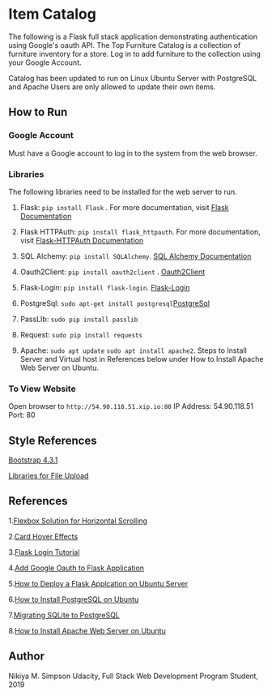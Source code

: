 # Item Catalog
The following is a Flask full stack application demonstrating authentication using Google's oauth API.
The Top Furniture Catalog is a collection of furniture inventory for a store. Log in to add furniture to the collection using
your Google Account.

Catalog has been updated to run on Linux Ubuntu Server with PostgreSQL and Apache
Users are only allowed to update their own items.

## How to Run
### Google Account
Must have a Google account to log in to the system from the web browser.

### Libraries
The following libraries need to be installed for the web server to run.
1. Flask: `pip install Flask` . For more documentation, visit [Flask Documentation](http://flask.pocoo.org/docs/1.0/installation/)
2. Flask HTTPAuth: `pip install flask_httpauth`. For more documentation, visit [Flask-HTTPAuth Documentation](https://flask-httpauth.readthedocs.io/en/latest/)

3. SQL Alchemy: `pip install SQLAlchemy`. [SQL Alchemy Documentation](https://pypi.org/project/SQLAlchemy/)
4. Oauth2Client: `pip install oauth2client` . [Oauth2Client](https://pypi.org/project/oauth2client/)
5. Flask-Login: `pip install flask-login`. [Flask-Login](https://flask-login.readthedocs.io/en/latest/#flask_login.LoginManager)
6. PostgreSql: `sudo apt-get install postgresql`[PostgreSql](https://www.godaddy.com/garage/how-to-install-postgresql-on-ubuntu-14-04/)
7. PassLIb: `sudo pip install passlib`
8. Request: `sudo pip install requests`
9. Apache: `sudo apt update` `sudo apt install apache2`. Steps to Install Server and Virtual host in References below under How to Install Apache Web Server on Ubuntu.

### To View Website
Open browser to `http://54.90.118.51.xip.io:80`
IP Address: 54.90.118.51
Port: 80

## Style References
[Bootstrap 4.3.1](https://getbootstrap.com/docs/4.3/layout/overview/)

[Libraries for File Upload](http://flask.pocoo.org/docs/1.0/patterns/fileuploads/)

## References
1.[Flexbox Solution for Horizontal Scrolling](https://codeburst.io/how-to-create-horizontal-scrolling-containers-d8069651e9c6)

2.[Card Hover Effects](https://codepen.io/jasonheecs/pen/GNNwpZ)

3.[Flask Login Tutorial](https://blog.miguelgrinberg.com/post/the-flask-mega-tutorial-part-v-user-logins)

4.[Add Google Oauth to Flask Application](https://medium.com/@bittu/add-google-oauth2-login-in-your-flask-web-app-9f455695341e)

5.[How to Deploy a Flask Applcation on Ubuntu Server](https://www.digitalocean.com/community/tutorials/how-to-deploy-a-flask-application-on-an-ubuntu-vps)

6.[How to Install PostgreSQL on Ubuntu](https://www.digitalocean.com/community/tutorials/how-to-install-and-use-postgresql-on-ubuntu-16-04)

7.[Migrating SQLite to PostgreSQL](https://tutorialinux.com/today-learned-migrating-sqlite-postgres-easy-sequel/)

8.[How to Install Apache Web Server on Ubuntu](https://www.digitalocean.com/community/tutorials/how-to-install-the-apache-web-server-on-ubuntu-18-04-quickstart)

## Author
Nikiya M. Simpson
Udacity, Full Stack Web Development Program Student, 2019
